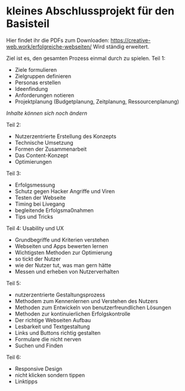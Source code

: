 # kleines Abschlussprojekt für den Basisteil
Hier findet ihr die PDFs zum Downloaden: https://creative-web.work/erfolgreiche-webseiten/
Wird ständig erweitert.

Ziel ist es, den gesamten Prozess einmal durch zu spielen.
Teil 1:
- Ziele formulieren
- Zielgruppen definieren
- Personas erstellen
- Ideenfindung
- Anforderungen notieren
- Projektplanung (Budgetplanung, Zeitplanung, Ressourcenplanung)

*Inhalte können sich noch ändern*

Teil 2:
- Nutzerzentrierte Erstellung des Konzepts
- Technische Umsetzung
- Formen der Zusammenarbeit
- Das Content-Konzept
- Optimierungen

Teil 3:
- Erfolgsmessung
- Schutz gegen Hacker Angriffe und Viren
- Testen der Webseite
- Timing bei Livegang
- begleitende Erfolgsma0nahmen
- Tips und Tricks

Teil 4: Usability und UX
- Grundbegriffe und Kriterien verstehen
- Webseiten und Apps bewerten lernen
- Wichtigsten Methoden zur Optimierung
- so tickt der Nutzer
- wie der Nutzer tut, was man gern hätte
- Messen und erheben von Nutzerverhalten

Teil 5:
- nutzerzentrierte Gestaltungsprozess
- Methodem zum Kennenlernen und Verstehen des Nutzers
- Methoden zum Entwickeln von benutzerfreundlichen Lösungen
- Methoden zur kontinuierlichen Erfolgskontrolle
- Der richtige Webseiten Aufbau
- Lesbarkeit und Textgestaltung
- Links und Buttons richtig gestalten
- Formulare die nicht nerven
- Suchen und Finden

Teil 6:
- Responsive Design
- nicht klicken sondern tippen
- Linktipps
